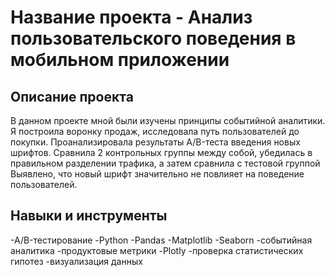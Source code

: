 # Название проекта - Анализ пользовательского поведения в мобильном приложении
## Описание проекта
В данном проекте мной были изучены принципы событийной аналитики. Я построила
воронку продаж, исследовала путь пользователей до покупки. Проанализировала
результаты A/B-теста введения новых шрифтов. Сравнила 2 контрольных группы между
собой, убедилась в правильном разделении трафика, а затем сравнила с тестовой группой
Выявлено, что новый шрифт значительно не повлияет на поведение пользователей.
## Навыки и инструменты
-A/B-тестирование
-Python
-Pandas
-Matplotlib
-Seaborn
-событийная аналитика
-продуктовые метрики
-Plotly
-проверка статистических гипотез
-визуализация данных

